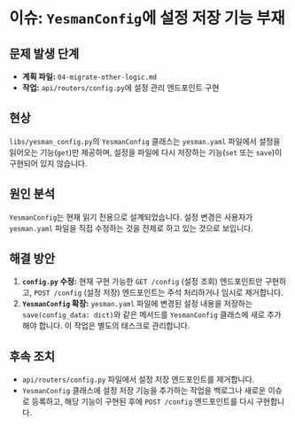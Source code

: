 # 이슈: `YesmanConfig`에 설정 저장 기능 부재

## 문제 발생 단계

- **계획 파일:** `04-migrate-other-logic.md`
- **작업:** `api/routers/config.py`에 설정 관리 엔드포인트 구현

## 현상

`libs/yesman_config.py`의 `YesmanConfig` 클래스는 `yesman.yaml` 파일에서 설정을 읽어오는 기능(`get`)만 제공하며, 설정을 파일에 다시 저장하는 기능(`set` 또는
`save`)이 구현되어 있지 않습니다.

## 원인 분석

`YesmanConfig`는 현재 읽기 전용으로 설계되었습니다. 설정 변경은 사용자가 `yesman.yaml` 파일을 직접 수정하는 것을 전제로 하고 있는 것으로 보입니다.

## 해결 방안

1. **`config.py` 수정:** 현재 구현 가능한 `GET /config` (설정 조회) 엔드포인트만 구현하고, `POST /config` (설정 저장) 엔드포인트는 주석 처리하거나 임시로 제거합니다.
1. **`YesmanConfig` 확장:** `yesman.yaml` 파일에 변경된 설정 내용을 저장하는 `save(config_data: dict)`와 같은 메서드를 `YesmanConfig` 클래스에 새로
   추가해야 합니다. 이 작업은 별도의 태스크로 관리합니다.

## 후속 조치

- `api/routers/config.py` 파일에서 설정 저장 엔드포인트를 제거합니다.
- `YesmanConfig` 클래스에 설정 저장 기능을 추가하는 작업을 백로그나 새로운 이슈로 등록하고, 해당 기능이 구현된 후에 `POST /config` 엔드포인트를 다시 구현합니다.
